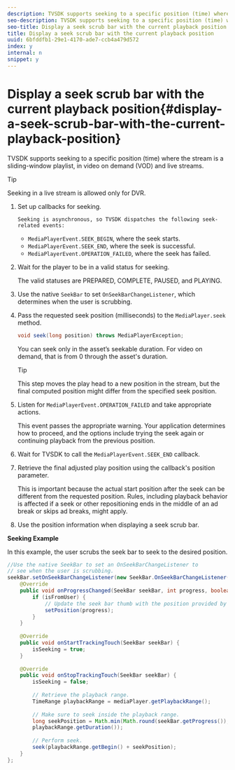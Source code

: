 ```yaml
---
description: TVSDK supports seeking to a specific position (time) where the stream is a sliding-window playlist, in video on demand (VOD) and live streams.
seo-description: TVSDK supports seeking to a specific position (time) where the stream is a sliding-window playlist, in video on demand (VOD) and live streams.
seo-title: Display a seek scrub bar with the current playback position
title: Display a seek scrub bar with the current playback position
uuid: 6bfddfb1-29e1-4170-ade7-ccb4a479d572
index: y
internal: n
snippet: y
---
```


# Display a seek scrub bar with the current playback position{#display-a-seek-scrub-bar-with-the-current-playback-position}

TVSDK supports seeking to a specific position (time) where the stream is a sliding-window playlist, in video on demand (VOD) and live streams.

>[!TIP]
>
>Seeking in a live stream is allowed only for DVR.

1. Set up callbacks for seeking.

       Seeking is asynchronous, so TVSDK dispatches the following seek-related events:

    * `MediaPlayerEvent.SEEK_BEGIN`, where the seek starts. 
    * `MediaPlayerEvent.SEEK_END`, where the seek is successful. 
    * `MediaPlayerEvent.OPERATION_FAILED`, where the seek has failed.

1. Wait for the player to be in a valid status for seeking.

   The valid statuses are PREPARED, COMPLETE, PAUSED, and PLAYING.
1. Use the native `SeekBar` to set `OnSeekBarChangeListener`, which determines when the user is scrubbing.
1. Pass the requested seek position (milliseconds) to the `MediaPlayer.seek` method.

   ```java
   void seek(long position) throws MediaPlayerException;
   ```

   You can seek only in the asset’s seekable duration. For video on demand, that is from 0 through the asset's duration.

   >[!TIP]
   >
   >This step moves the play head to a new position in the stream, but the final computed position might differ from the specified seek position.

1. Listen for `MediaPlayerEvent.OPERATION_FAILED` and take appropriate actions.

   This event passes the appropriate warning. Your application determines how to proceed, and the options include trying the seek again or continuing playback from the previous position. 

1. Wait for TVSDK to call the `MediaPlayerEvent.SEEK_END` callback.
1. Retrieve the final adjusted play position using the callback's position parameter.

   This is important because the actual start position after the seek can be different from the requested position. Rules, including playback behavior is affected if a seek or other repositioning ends in the middle of an ad break or skips ad breaks, might apply. 

1. Use the position information when displaying a seek scrub bar.

<a id="example_EEB73818260C43C8B5AE12BA68548AB7"></a>

**Seeking Example**

In this example, the user scrubs the seek bar to seek to the desired position. 

```java
//Use the native SeekBar to set an OnSeekBarChangeListener to 
// see when the user is scrubbing. 
seekBar.setOnSeekBarChangeListener(new SeekBar.OnSeekBarChangeListener() { 
    @Override 
    public void onProgressChanged(SeekBar seekBar, int progress, boolean isFromUser) { 
        if (isFromUser) { 
            // Update the seek bar thumb with the position provided by the user. 
            setPosition(progress); 
        } 
    } 
 
    @Override 
    public void onStartTrackingTouch(SeekBar seekBar) { 
        isSeeking = true; 
    } 
 
    @Override 
    public void onStopTrackingTouch(SeekBar seekBar) { 
        isSeeking = false; 
 
        // Retrieve the playback range. 
        TimeRange playbackRange = mediaPlayer.getPlaybackRange(); 
 
        // Make sure to seek inside the playback range. 
        long seekPosition = Math.min(Math.round(seekBar.getProgress()), 
        playbackRange.getDuration()); 
     
        // Perform seek. 
        seek(playbackRange.getBegin() + seekPosition); 
    } 
}; 

```

